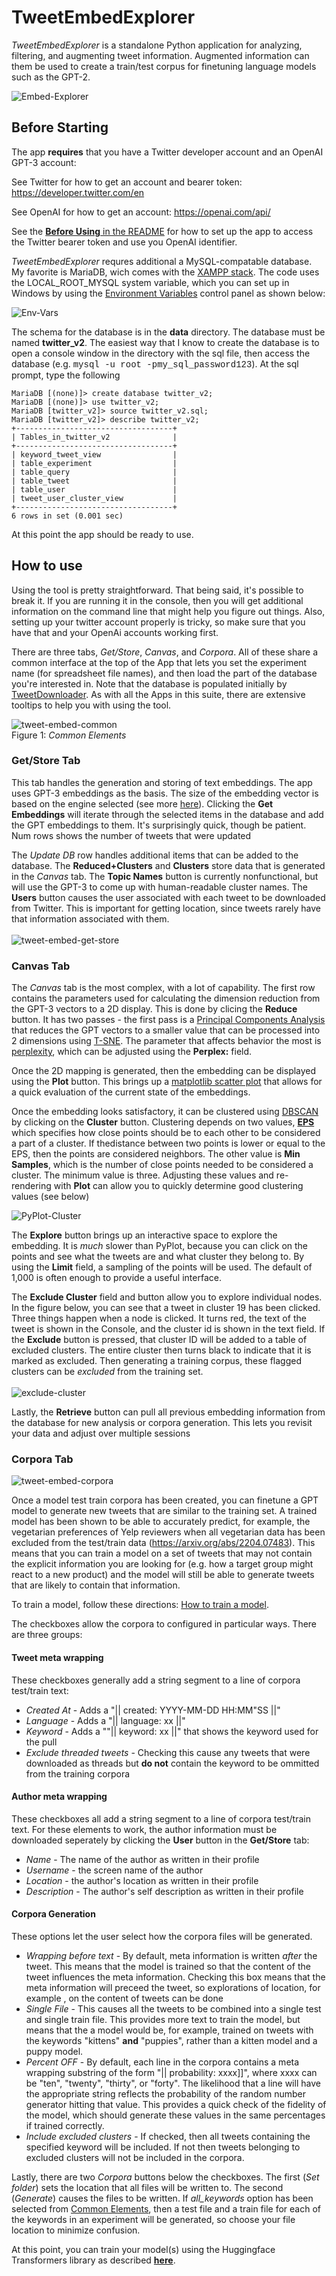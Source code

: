 # TweetEmbedExplorer

_TweetEmbedExplorer_ is a standalone Python application for analyzing, filtering, and augmenting tweet information. Augmented information can them be used to create a train/test corpus for finetuning language models such as the GPT-2.

![Embed-Explorer](../images/tweet_embed_explorer.png)

## Before Starting
The app **requires** that you have a Twitter developer account and an OpenAI GPT-3 account:

See Twitter for how to get an account and bearer token: https://developer.twitter.com/en

See OpenAI for how to get an account: https://openai.com/api/

See the [**Before Using** in the README](../README.md) for how to set up the app to access the Twitter bearer token and use you OpenAI identifier.  

_TweetEmbedExplorer_ requres additional a MySQL-compatable database. My favorite is MariaDB, wich comes with the [XAMPP stack](https://www.apachefriends.org/). The code uses the LOCAL_ROOT_MYSQL system variable, which you can set up in Windows by using the [Environment Variables](https://docs.oracle.com/en/database/oracle/machine-learning/oml4r/1.5.1/oread/creating-and-modifying-environment-variables-on-windows.html) control panel as shown below:

![Env-Vars](../images/mysql_env_variable.png)

The schema for the database is in the **data** directory. The database must be named **twitter_v2**. The easiest way that I know to create the database is to open a console window in the directory with the sql file, then access the database (e.g. <span style="font-family:Courier;">mysql -u root -pmy_sql_password123</span>). At the sql prompt, type the following

```
MariaDB [(none)]> create database twitter_v2;
MariaDB [(none)]> use twitter_v2;
MariaDB [twitter_v2]> source twitter_v2.sql;
MariaDB [twitter_v2]> describe twitter_v2;
+-----------------------------------+
| Tables_in_twitter_v2              |
+-----------------------------------+
| keyword_tweet_view                |
| table_experiment                  |
| table_query                       |
| table_tweet                       |
| table_user                        |
| tweet_user_cluster_view           |
+-----------------------------------+
6 rows in set (0.001 sec)
```

At this point the app should be ready to use.

## How to use

Using the tool is pretty straightforward. That being said, it's possible to break it. If you are running it in the console, then you will get additional information on the command line that might help you figure out things. Also, setting up your twitter account properly is tricky, so make sure that you have that and your OpenAi accounts working first.

There are three tabs, _Get/Store_, _Canvas_, and _Corpora_. All of these share a common interface at the top of the App that lets you set the experiment name (for spreadsheet file names), and then load the part of the database you're interested in. Note that the database is populated initially by [TweetDownloader](TweetDownloader.md). As with all the Apps in this suite, there are extensive tooltips to help you with using the tool.

![tweet-embed-common](../images/tweet_embed_common.png)
<br/>Figure 1: _Common Elements_

### Get/Store Tab

This tab handles the generation and storing of text embeddings. The app uses GPT-3 embeddings as the basis. The size of the embedding vector is based on the engine selected (see more [here](https://beta.openai.com/docs/guides/embeddings)). Clicking the **Get Embeddings** will iterate through the selected items in the database and add the GPT embeddings to them. It's surprisingly quick, though be patient. Num rows shows the number of tweets that were updated

The _Update DB_ row handles additional items that can be added to the database. The **Reduced+Clusters** and **Clusters** store data that is generated in the _Canvas_ tab. The **Topic Names** button is currently nonfunctional, but will use the GPT-3 to come up with human-readable cluster names. The **Users** button causes the user associated with each tweet to be downloaded from Twitter. This is important for getting location, since tweets rarely have that information associated with them.
<br/>
<br/>
![tweet-embed-get-store](../images/tweet_embed_get_store.png)

### Canvas Tab

The _Canvas_ tab is the most complex, with a lot of capability. The first row contains the parameters used for calculating the dimension reduction from the GPT-3 vectors to a 2D display. This is done by clicing the **Reduce** button. It has two passes - the first pass is a [Principal Components Analysis](https://scikit-learn.org/stable/modules/generated/sklearn.decomposition.PCA.html) that reduces the GPT vectors to a smaller value that can be processed into 2 dimensions using [T-SNE](https://scikit-learn.org/stable/modules/generated/sklearn.manifold.TSNE.html). The parameter that affects behavior the most is [perplexity](https://scikit-learn.org/stable/auto_examples/manifold/plot_t_sne_perplexity.html?highlight=perplexity), which can be adjusted using the **Perplex:** field.

Once the 2D mapping is generated, then the embedding can be displayed using the **Plot** button. This brings up a [matplotlib scatter plot](https://matplotlib.org/stable/api/_as_gen/matplotlib.pyplot.scatter.html) that allows for a quick evaluation of the current state of the embeddings.

Once the embedding looks satisfactory, it can be clustered using [DBSCAN](https://scikit-learn.org/stable/modules/generated/sklearn.cluster.DBSCAN.html)  by clicking on the **Cluster** button. Clustering depends on two values, [**EPS**](https://stats.stackexchange.com/questions/225655/what-is-the-interpretation-of-eps-parameter-in-dbscan-clustering) which specifies how close points should be to each other to be considered a part of a cluster. If thedistance between two points is lower or equal to the EPS, then the points are considered neighbors. The other value is **Min Samples**, which is the number of close points needed to be considered a cluster. The minimum value is three. Adjusting these values and re-rendering with **Plot** can allow you to quickly determine good clustering values (see below)

![PyPlot-Cluster](../images/pyplot_cluster.png)

The **Explore**  button brings up an interactive space to explore the embedding. It is _much_ slower than PyPlot, because you can click on the points and see what the tweets are and what cluster they belong to. By using the **Limit** field, a sampling of the points will be used. The default of 1,000 is often enough to provide a useful interface. 

The **Exclude Cluster** field and button allow you to explore individual nodes. In the figure below, you can see that a tweet in cluster 19 has been clicked. Three things happen when a node is clicked. It turns red, the text of the tweet is shown in the Console, and the cluster id is shown in the text field. If the **Exclude** button is pressed, that cluster ID will be added to a table of excluded clusters. The entire cluster then turns black to indicate that it is marked as excluded. Then generating a training corpus, these flagged clusters can be _excluded_ from the training set.
<br/>
<br/>
![exclude-cluster](../images/exclude.png)

Lastly, the **Retrieve** button can pull all previous embedding information from the database for new analysis or corpora generation. This lets you revisit your data and adjust over multiple sessions


### Corpora Tab

![tweet-embed-corpora](../images/tweet_embed_corpora.png)

Once a model test train corpora has been created, you can finetune a GPT model to generate new tweets that are similar to the training set. A trained model has been shown to be able to accurately predict, for example, the vegetarian preferences of Yelp reviewers when all vegetarian data has been excluded from the test/train data (https://arxiv.org/abs/2204.07483). This means that you can train a model on a set of tweets that may not contain the explicit information you are looking for (e.g. how a target group might react to a new product) and the model will still be able to generate tweets that are likely to contain that information.

To train a model, follow these directions: [How to train a model](../markup/model_train.md).

The checkboxes allow the corpora to configured in particular ways. There are three groups:

#### Tweet meta wrapping
These checkboxes generally add a string segment to a line of corpora test/train text:

* _Created At_ - Adds a "|| created: YYYY-MM-DD HH:MM"SS ||"
* _Language_ - Adds a "|| language: xx ||"
* _Keyword_ - Adds a ""|| keyword: xx ||" that shows the keyword used for the pull
* _Exclude threaded tweets_ - Checking this cause any tweets that were downloaded as threads but **do not** contain the keyword to be ommitted from the training corpora

#### Author meta wrapping
These checkboxes all add a string segment to a line of corpora test/train text. For these elements to work, the author information must be downloaded seperately by clicking the **User** button in the **Get/Store** tab:

* _Name_ - The name of the author as written in their profile
* _Username_ - the screen name of the author
* _Location_ - the author's location as written in their profile
* _Description_ - The author's self description as written in their profile

#### Corpora Generation
These options let the user select how the corpora files will be generated.

* _Wrapping before text_ - By default, meta information is written _after_ the tweet. This means that the model is trained so that the content of the tweet influences the meta information. Checking this box means that the meta information will preceed the tweet, so explorations of location, for example , on the content of tweets can be done
* _Single File_ - This causes all the tweets to be combined into a single test and single train file. This provides more text to train the model, but means that the a model would be, for example, trained on tweets with the keywords "kittens" **and** "puppies", rather than a kitten model and a puppy model.
* _Percent OFF_ - By default, each line in the corpora contains a meta wrapping substring of the form "|| probability: xxxx]]", where xxxx can be "ten", "twenty", "thirty", or "forty". The likelihood that a line will have the appropriate string reflects the probability of the random number generator hitting that value. This provides a quick check of the fidelity of the model, which should generate these values in the same percentages if trained correctly.
* _Include excluded clusters_ - If checked, then all tweets containing the specified keyword will be included. If not then tweets belonging to excluded clusters will not be included in the corpora.


Lastly, there are two _Corpora_ buttons below the checkboxes. The first (_Set folder_) sets the location that all files will be written to. The second (_Generate_) causes the files to be written. If _all_keywords_ option has been selected from [Common Elements](#how-to-use), then a test file and a train file for each of the keywords in an experiment will be generated, so choose your file location to minimize confusion. 

At this point, you can train your model(s) using the Huggingface Transformers library as described [**here**](../markup/model_train.md).


